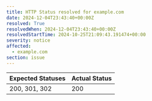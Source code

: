 ```yaml
---
title: HTTP Status resolved for example.com
date: 2024-12-04T23:43:40+00:00Z
resolved: True
resolvedWhen: 2024-12-04T23:43:40+00:00Z
resolvedStartTime: 2024-10-25T21:09:43.191474+00:00
severity: notice
affected:
  - example.com
section: issue
---
```


| Expected Statuses | Actual Status  |
|-------------------|----------------|
| 200, 301, 302 | 200 |

